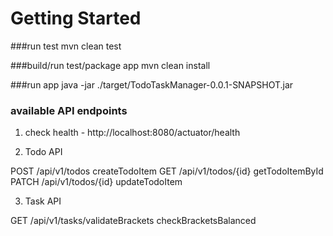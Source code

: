 # Getting Started

###run test
mvn clean test

###build/run test/package app
mvn clean install

###run app
java -jar ./target/TodoTaskManager-0.0.1-SNAPSHOT.jar


### available API endpoints
1) check health - http://localhost:8080/actuator/health

2) Todo API
    
POST   /api/v1/todos       createTodoItem
GET    /api/v1/todos/{id}  getTodoItemById
PATCH  /api/v1/todos/{id}  updateTodoItem

3) Task API

GET  /api/v1/tasks/validateBrackets  checkBracketsBalanced


